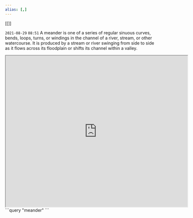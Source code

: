 ```yaml
---
alias: [,]
---
```

[[]]

`2021-08-29`  `08:51`
A meander is one of a series of regular sinuous curves, bends, loops, turns, or windings in the channel of a river, stream, or other watercourse. It is produced by a stream or river swinging from side to side as it flows across its floodplain or shifts its channel within a valley.

 <iframe src="https://en.wikipedia.org/wiki/Meander" width="600" height="500" ></iframe>
```query
"meander"
```